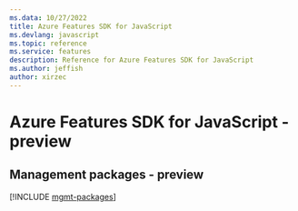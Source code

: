 ```yaml
---
ms.data: 10/27/2022
title: Azure Features SDK for JavaScript
ms.devlang: javascript
ms.topic: reference
ms.service: features
description: Reference for Azure Features SDK for JavaScript
ms.author: jeffish
author: xirzec
---
```

# Azure Features SDK for JavaScript - preview

## Management packages - preview
[!INCLUDE [mgmt-packages](features-mgmt-index.md)]